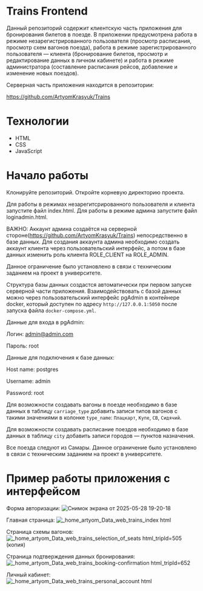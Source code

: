 # Trains Frontend

Данный репозиторий содержит клиентскую часть приложения для бронирования билетов в поезде.
В приложении предусмотрена работа в режиме незарегистрированного пользователя (просмотр расписания, просмотр схем вагонов поезда), 
работа в режиме зарегистрированного пользователя — клиента (бронирование билетов, просмотр и редактирование данных в личном кабинете) 
и работа в режиме администратора (составление расписания рейсов, добавление и изменение новых поездов).

Серверная часть приложения находится в репозитории:

https://github.com/ArtyomKrasyuk/Trains

# Технологии
- HTML
- CSS
- JavaScript

# Начало работы

Клонируйте репозиторий. Откройте корневую директорию проекта.

Для работы в режимах незарегитсрированного пользователя и клиента запустите файл index.html.
Для работы в режиме админа запустите файл loginadmin.html.

ВАЖНО: Аккаунт админа создаётся на серверной стороне(https://github.com/ArtyomKrasyuk/Trains) непосредственно в базе данных. Для создания аккаунта админа необходимо создать аккаунт клиента через пользовательский интерфейс, 
а потом в базе данных изменить роль клиента ROLE_CLIENT на ROLE_ADMIN.

Данное ограничение было установлено в связи с техническим заданием на проект в университете.

Структура базы данных создастся автоматически при первом запуске серверной части приложения. Взаимодействовать с базой данных можно через пользовательский интерфейс pgAdmin в контейнере docker, который доступен по адресу `http://127.0.0.1:5050` после запуска файла `docker-compose.yml`.

Данные для входа в pgAdmin:

Логин: admin@admin.com

Пароль: root

Данные для подключения к базе данных:

Host name: postgres

Username: admin

Password: root

Для возможности создавать вагоны в поезде необходимо в базе данных в таблицу `carriage_type` добавить записи типов вагонов с такими значениями в колонке `type_name`: `Плацкарт`, `Купе`, `СВ`, `Сидячий`.

Для возможности создавать расписание поездов необходимо в базе данных в таблицу `city` добавить записи городов — пунктов назначения.

Все поезда следуют из Самары. Данное ограничение было установлено в связи с техническим заданием на проект в университете.

# Пример работы приложения с интерфейсом

Форма авторизации:
![Снимок экрана от 2025-05-28 19-20-18](https://github.com/user-attachments/assets/2ff44059-9279-4e8b-b8fd-7823064d07d9)

Главная страница:
![_home_artyom_Data_web_trains_index html](https://github.com/user-attachments/assets/9985d516-48bc-4033-9261-e341dd59e276)

Страница схемы вагонов:
![_home_artyom_Data_web_trains_selection_of_seats html_tripId=505 (копия)](https://github.com/user-attachments/assets/198c4c02-ed7f-4d0b-aac4-f0d8675c046c)

Страница подтверждения данных бронирования:
![_home_artyom_Data_web_trains_booking-confirmation html_tripId=652](https://github.com/user-attachments/assets/66f7e81f-7d24-462d-b854-c9c70f0c47de)

Личный кабинет:
![_home_artyom_Data_web_trains_personal_account html](https://github.com/user-attachments/assets/7c051365-d026-42ec-ae87-021d343cb1e5)
